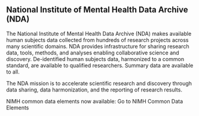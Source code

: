 ## **National Institute of Mental Health Data Archive (NDA)**

The National Institute of Mental Health Data Archive (NDA) makes available human subjects data collected from hundreds of research projects across many scientific domains. NDA provides infrastructure for sharing research data, tools, methods, and analyses enabling collaborative science and discovery. De-identified human subjects data, harmonized to a common standard, are available to qualified researchers. Summary data are available to all.

The NDA mission is to accelerate scientific research and discovery through data sharing, data harmonization, and the reporting of research results.

NIMH common data elements now available: Go to NIMH Common Data Elements
